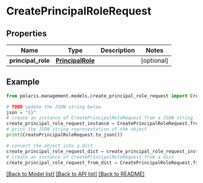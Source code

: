 <!--

 Licensed to the Apache Software Foundation (ASF) under one
 or more contributor license agreements.  See the NOTICE file
 distributed with this work for additional information
 regarding copyright ownership.  The ASF licenses this file
 to you under the Apache License, Version 2.0 (the
 "License"); you may not use this file except in compliance
 with the License.  You may obtain a copy of the License at

   http://www.apache.org/licenses/LICENSE-2.0

 Unless required by applicable law or agreed to in writing,
 software distributed under the License is distributed on an
 "AS IS" BASIS, WITHOUT WARRANTIES OR CONDITIONS OF ANY
 KIND, either express or implied.  See the License for the
 specific language governing permissions and limitations
 under the License.

-->
# CreatePrincipalRoleRequest

## Properties

Name | Type | Description | Notes
------------ | ------------- | ------------- | -------------
**principal_role** | [**PrincipalRole**](PrincipalRole.md) |  | [optional] 

## Example

```python
from polaris.management.models.create_principal_role_request import CreatePrincipalRoleRequest

# TODO update the JSON string below
json = "{}"
# create an instance of CreatePrincipalRoleRequest from a JSON string
create_principal_role_request_instance = CreatePrincipalRoleRequest.from_json(json)
# print the JSON string representation of the object
print(CreatePrincipalRoleRequest.to_json())

# convert the object into a dict
create_principal_role_request_dict = create_principal_role_request_instance.to_dict()
# create an instance of CreatePrincipalRoleRequest from a dict
create_principal_role_request_from_dict = CreatePrincipalRoleRequest.from_dict(create_principal_role_request_dict)
```
[[Back to Model list]](../README.md#documentation-for-models) [[Back to API list]](../README.md#documentation-for-api-endpoints) [[Back to README]](../README.md)


